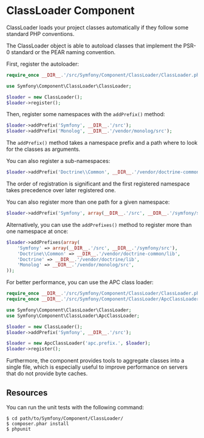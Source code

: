 ClassLoader Component
=====================

ClassLoader loads your project classes automatically if they follow some
standard PHP conventions.

The ClassLoader object is able to autoload classes that implement the PSR-0
standard or the PEAR naming convention.

First, register the autoloader:

```php
require_once __DIR__.'/src/Symfony/Component/ClassLoader/ClassLoader.php';

use Symfony\Component\ClassLoader\ClassLoader;

$loader = new ClassLoader();
$loader->register();
```

Then, register some namespaces with the `addPrefix()` method:

```php
$loader->addPrefix('Symfony', __DIR__.'/src');
$loader->addPrefix('Monolog', __DIR__.'/vendor/monolog/src');
```

The `addPrefix()` method takes a namespace prefix and a path where to look for
the classes as arguments.

You can also register a sub-namespaces:

```php
$loader->addPrefix('Doctrine\\Common', __DIR__.'/vendor/doctrine-common/lib');
```

The order of registration is significant and the first registered namespace
takes precedence over later registered one.

You can also register more than one path for a given namespace:

```php
$loader->addPrefix('Symfony', array(__DIR__.'/src', __DIR__.'/symfony/src'));
```

Alternatively, you can use the `addPrefixes()` method to register more
than one namespace at once:

```php
$loader->addPrefixes(array(
    'Symfony' => array(__DIR__.'/src', __DIR__.'/symfony/src'),
    'Doctrine\\Common' => __DIR__.'/vendor/doctrine-common/lib',
    'Doctrine' => __DIR__.'/vendor/doctrine/lib',
    'Monolog' => __DIR__.'/vendor/monolog/src',
));
```

For better performance, you can use the APC class loader:

```php
require_once __DIR__.'/src/Symfony/Component/ClassLoader/ClassLoader.php';
require_once __DIR__.'/src/Symfony/Component/ClassLoader/ApcClassLoader.php';

use Symfony\Component\ClassLoader\ClassLoader;
use Symfony\Component\ClassLoader\ApcClassLoader;

$loader = new ClassLoader();
$loader->addPrefix('Symfony', __DIR__.'/src');

$loader = new ApcClassLoader('apc.prefix.', $loader);
$loader->register();
```

Furthermore, the component provides tools to aggregate classes into a single
file, which is especially useful to improve performance on servers that do not
provide byte caches.

Resources
---------

You can run the unit tests with the following command:

    $ cd path/to/Symfony/Component/ClassLoader/
    $ composer.phar install
    $ phpunit
